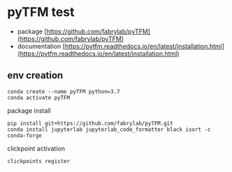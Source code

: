 # pyTFM test
 * package [https://github.com/fabrylab/pyTFM](https://github.com/fabrylab/pyTFM)
 * documentation [https://pytfm.readthedocs.io/en/latest/installation.html](https://pytfm.readthedocs.io/en/latest/installation.html)

## env creation
```
conda create --name pyTFM python=3.7
conda activate pyTFM
```

package install
```
pip install git+https://github.com/fabrylab/pyTFM.git
conda install jupyterlab jupyterlab_code_formatter black isort -c conda-forge
```

clickpoint activation
```
clickpoints register
```

